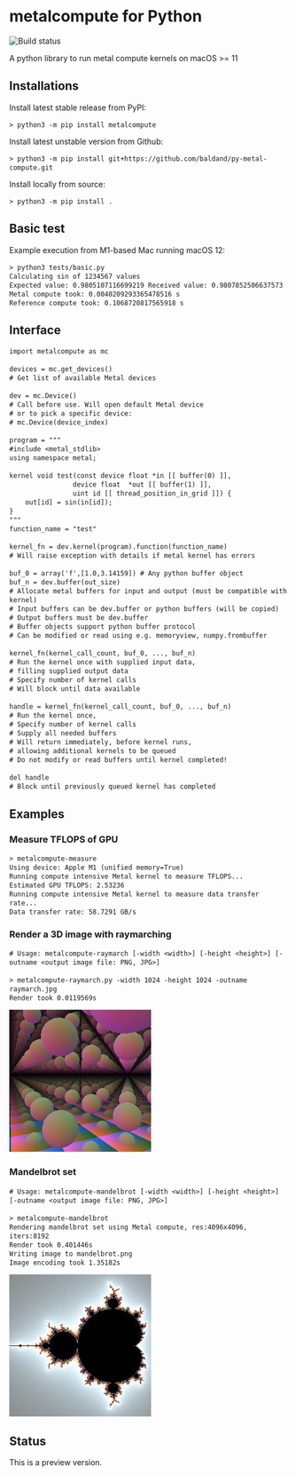 # metalcompute for Python

![Build status](https://github.com/baldand/py-metal-compute/actions/workflows/test.yml/badge.svg?branch=main)

A python library to run metal compute kernels on macOS >= 11

## Installations

Install latest stable release from PyPI:

```
> python3 -m pip install metalcompute
```

Install latest unstable version from Github:

```
> python3 -m pip install git+https://github.com/baldand/py-metal-compute.git
```

Install locally from source:

```
> python3 -m pip install .
```

## Basic test

Example execution from M1-based Mac running macOS 12:

```
> python3 tests/basic.py
Calculating sin of 1234567 values
Expected value: 0.9805107116699219 Received value: 0.9807852506637573
Metal compute took: 0.0040209293365478516 s
Reference compute took: 0.1068720817565918 s
```

## Interface

```
import metalcompute as mc

devices = mc.get_devices()
# Get list of available Metal devices

dev = mc.Device() 
# Call before use. Will open default Metal device
# or to pick a specific device:
# mc.Device(device_index)

program = """
#include <metal_stdlib>
using namespace metal;

kernel void test(const device float *in [[ buffer(0) ]],
                device float  *out [[ buffer(1) ]],
                uint id [[ thread_position_in_grid ]]) {
    out[id] = sin(in[id]);
}
"""
function_name = "test"

kernel_fn = dev.kernel(program).function(function_name)
# Will raise exception with details if metal kernel has errors

buf_0 = array('f',[1.0,3.14159]) # Any python buffer object
buf_n = dev.buffer(out_size) 
# Allocate metal buffers for input and output (must be compatible with kernel)
# Input buffers can be dev.buffer or python buffers (will be copied)
# Output buffers must be dev.buffer
# Buffer objects support python buffer protocol
# Can be modified or read using e.g. memoryview, numpy.frombuffer

kernel_fn(kernel_call_count, buf_0, ..., buf_n)
# Run the kernel once with supplied input data, 
# filling supplied output data
# Specify number of kernel calls
# Will block until data available

handle = kernel_fn(kernel_call_count, buf_0, ..., buf_n)
# Run the kernel once, 
# Specify number of kernel calls
# Supply all needed buffers
# Will return immediately, before kernel runs, 
# allowing additional kernels to be queued
# Do not modify or read buffers until kernel completed!

del handle
# Block until previously queued kernel has completed

```

## Examples

### Measure TFLOPS of GPU

```
> metalcompute-measure
Using device: Apple M1 (unified memory=True)
Running compute intensive Metal kernel to measure TFLOPS...
Estimated GPU TFLOPS: 2.53236
Running compute intensive Metal kernel to measure data transfer rate...
Data transfer rate: 58.7291 GB/s
```

### Render a 3D image with raymarching

```
# Usage: metalcompute-raymarch [-width <width>] [-height <height>] [-outname <output image file: PNG, JPG>]

> metalcompute-raymarch.py -width 1024 -height 1024 -outname raymarch.jpg
Render took 0.0119569s
```

![Raymarched spheres scene](images/raymarch.jpg)

### Mandelbrot set

```
# Usage: metalcompute-mandelbrot [-width <width>] [-height <height>] [-outname <output image file: PNG, JPG>]

> metalcompute-mandelbrot
Rendering mandelbrot set using Metal compute, res:4096x4096, iters:8192
Render took 0.401446s
Writing image to mandelbrot.png
Image encoding took 1.35182s
```

![Mandelbrot set](images/mandelbrot.jpg)

## Status

This is a preview version. 
